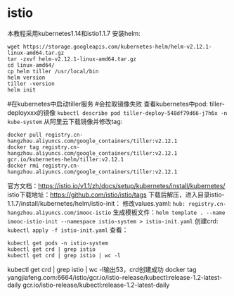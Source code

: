 # istio
本教程采用kubernetes1.14和istio1.1.7
安装helm:
```
wget https://storage.googleapis.com/kubernetes-helm/helm-v2.12.1-linux-amd64.tar.gz
tar -zxvf helm-v2.12.1-linux-amd64.tar.gz
cd linux-amd64/
cp helm tiller /usr/local/bin
helm version
tiller -version
helm init
```
#在kubernetes中启动tiller服务
#会拉取镜像失败
查看kubernetes中pod: tiller-deployxxx的镜像
`kubectl describe pod tiller-deploy-548df79d66-j7h6x -n kube-system`
从阿里云下载镜像并修改tag:
```
docker pull registry.cn-hangzhou.aliyuncs.com/google_containers/tiller:v2.12.1
docker tag registry.cn-hangzhou.aliyuncs.com/google_containers/tiller:v2.12.1 gcr.io/kubernetes-helm/tiller:v2.12.1 
docker rmi registry.cn-hangzhou.aliyuncs.com/google_containers/tiller:v2.12.1 

```

官方文档：https://istio.io/v1.1/zh/docs/setup/kubernetes/install/kubernetes/
istio下载地址：https://github.com/istio/istio/tags
下载后解压，进入目录istio-1.1.7/install/kubernetes/helm/istio-init：
修改values.yaml: `hub: registry.cn-hangzhou.aliyuncs.com/imooc-istio`
生成模板文件：`helm template . --name imooc-istio-init --namespace istio-system > istio-init.yaml`
创建crd: `kubectl apply -f istio-init.yaml`
查看： 
```
kubectl get pods -n istio-system
kubectl get crd | grep istio
kubectl get crd | grep istio | wc -l
```
kubectl get crd | grep istio | wc -l输出53，crd创建成功
docker tag yangjiafeng.com:6664/istio/gcr.io/istio-release/kubectl:release-1.2-latest-daily gcr.io/istio-release/kubectl:release-1.2-latest-daily